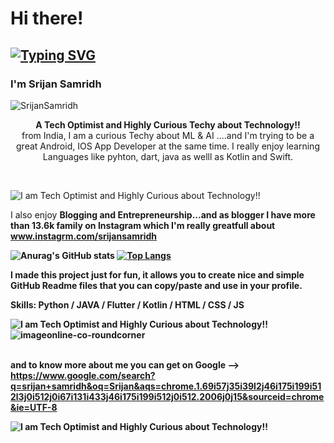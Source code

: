 # Hi there!
## [![Typing SVG](https://readme-typing-svg.herokuapp.com?color=%230D880C&lines=Welcome+to+my+GitHub+profile%2C;+I'm+Srijan+Samridh+a++passionate;++and+curious++coder+%E2%9C%8C%F0%9F%8F%BB)](https://git.io/typing-svg)
### I'm Srijan Samridh

<p align="left"> <img src="https://komarev.com/ghpvc/?username=SrijanSamridh&label=Profile%20views&color=0e75b6&style=flat" alt="SrijanSamridh" /> </p>

<p align="center"><strong>A Tech Optimist and Highly Curious Techy about Technology!!</strong><br>
from India, I am a curious Techy about ML & AI ....and I'm trying to be a great Android, IOS App Developer at the same time. I really enjoy learning Languages like pyhton, dart, java as welll as Kotlin and Swift.</p>
<br>

![I am Tech Optimist and Highly Curious about Technology!!](https://doit.software/wp-content/uploads/2021/08/flutter-app-development-cover.png)



I also enjoy <b>Blogging and Entrepreneurship<b>...and as blogger I have more than 13.6k family on Instagram which I'm really greatfull about www.instagrm.com/srijansamridh 
 
 
 

 ![Anurag's GitHub stats](https://github-readme-stats.vercel.app/api?username=SrijanSamridh&show_icons=true&theme=highcontras)
[![Top Langs](https://github-readme-stats.vercel.app/api/top-langs/?username=SrijanSamridh&layout=compact)](https://github.com/anuraghazra/github-readme-stats)





I made this project just for fun, it allows you to create nice and simple GitHub Readme files that you can copy/paste and use in your profile.

Skills: Python / JAVA / Flutter / Kotlin / HTML / CSS / JS

![I am Tech Optimist and Highly Curious about Technology!!](https://ascuretech.com/images/android-app-development-top.png)
![imageonline-co-roundcorner](https://user-images.githubusercontent.com/74289654/149053887-3ed3037a-7811-423f-b174-770fdaaf954e.png)
<!-- 
![I am Tech Optimist and Highly Curious about Technology!!](https://encrypted-tbn0.gstatic.com/images?q=tbn:ANd9GcQWtp7WyunEwkTlGoMBOfGgopTBOr1wP71dG8AvUSrzUMszrjEIVHUyyARgQ9XJ5sJgzjQ&usqp=CAU) -->


 
 <br>and to know more about me <b>you can get on Google<b> -->  
  https://www.google.com/search?q=srijan+samridh&oq=Srijan&aqs=chrome.1.69i57j35i39l2j46i175i199i512l3j0i512j0i67i131i433j46i175i199i512j0i512.2006j0j15&sourceid=chrome&ie=UTF-8
 
![I am Tech Optimist and Highly Curious about Technology!!](https://www.hackingwithswift.com/uploads/swift-evolution-4.jpg)



